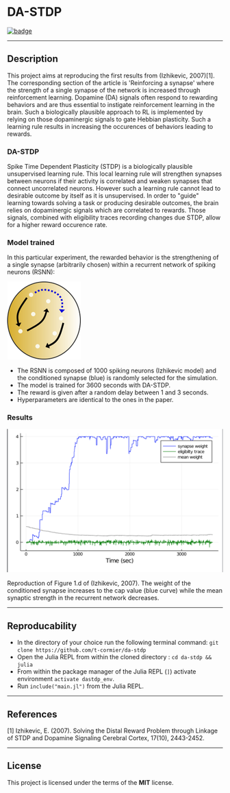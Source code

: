 


DA-STDP
============

[![badge](https://img.shields.io/badge/Julia-1.4.2-green)](https://julialang.org/downloads/oldreleases/#v142_may_23_2020)

---

## Description

This project aims at reproducing the first results from (Izhikevic, 2007)[1]. The corresponding section of the article is 'Reinforcing a synapse' where the strength of a single synapse of the network is increased through reinforcement learning.
Dopamine (DA) signals often respond to rewarding behaviors and are thus essential to instigate reinforcement learning in the brain. Such a biologically plausible approach to RL is implemented by relying on those dopaminergic signals to gate Hebbian plasticity. Such a learning rule results in increasing the occurences of behaviors leading to rewards.

### DA-STDP

Spike Time Dependent Plasticity (STDP) is a biologically plausible unsupervised learning rule. This local learning rule will strengthen synapses between neurons if their activity is correlated and weaken synapses that connect uncorrelated neurons. However such a learning rule cannot lead to desirable outcome by itself as it is unsupervised. In order to "guide" learning towards solving a task or producing desirable outcomes, the brain relies on dopaminergic signals which are correlated to rewards. Those signals, combined with eligibility traces recording changes due STDP, allow for a higher reward occurence rate.

### Model trained

In this particular experiment, the rewarded behavior is the strengthening of a single synapse (arbitrarily chosen) within a recurrent network of spiking neurons (RSNN):

![dastdp_model](/images/dastdp_model.png)

- The RSNN is composed of 1000 spiking neurons (Izhikevic model) and the conditioned synapse (blue) is randomly selected for the simulation.
- The model is trained for 3600 seconds with DA-STDP.
- The reward is given after a random delay between 1 and 3 seconds.
- Hyperparameters are identical to the ones in the paper.

### Results

![dastdp](/images/dastdpsyn+mean.png)

Reproduction of Figure 1.d of (Izhikevic, 2007). The weight of the conditioned synapse increases to the cap value (blue curve) while the mean synaptic strength in the recurrent network decreases.

---

## Reproducability

- In the directory of your choice run the following terminal command: `git clone https://github.com/t-cormier/da-stdp`
- Open the Julia REPL from within the cloned directory : `cd da-stdp && julia`
- From within the package manager of the Julia REPL (`]`) activate environment `activate dastdp_env`.
- Run `include("main.jl")` from the Julia REPL.

---

## References

<a id="1">[1]</a>
Izhikevic, E. (2007).
Solving the Distal Reward Problem through Linkage of STDP and Dopamine Signaling
Cerebral Cortex, 17(10), 2443-2452.

---

## License

This project is licensed under the terms of the **MIT** license.
